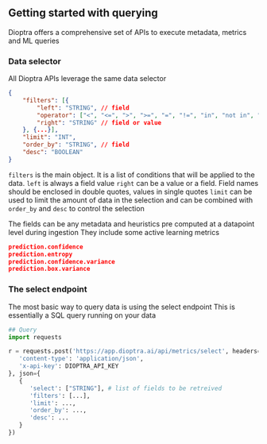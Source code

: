 ## Getting started with querying

Dioptra offers a comprehensive set of APIs to execute metadata, metrics and ML queries

### Data selector

All Dioptra APIs leverage the same data selector

```json
{
    "filters": [{
        "left": "STRING", // field
        "operator": ["<", "<=", ">", ">=", "=", "!=", "in", "not in", "like", "not like"],
        "right": "STRING" // field or value
    }, {...}],
    "limit": "INT",
    "order_by": "STRING", // field
    "desc": "BOOLEAN"
}
```

`filters` is the main object. It is a list of conditions that will be applied to the data.
`left` is always a field value
`right` can be a value or a field. Field names should be enclosed in double quotes, values in single quotes
`limit` can be used to limit the amount of data in the selection and can be combined with `order_by` and `desc` to control the selection

The fields can be any metadata and heuristics pre computed at a datapoint level during ingestion
They include some active learning metrics

```json
prediction.confidence
prediction.entropy
prediction.confidence.variance
prediction.box.variance
```

### The select endpoint

The most basic way to query data is using the select endpoint
This is essentially a SQL query running on your data

```python
## Query
import requests

r = requests.post('https://app.dioptra.ai/api/metrics/select', headers={
   'content-type': 'application/json',
   'x-api-key': DIOPTRA_API_KEY
}, json={
   {
      'select': ["STRING"], # list of fields to be retreived
      'filters': [...],
      'limit': ...,
      'order_by': ...,
      'desc': ...
   }
})
```
